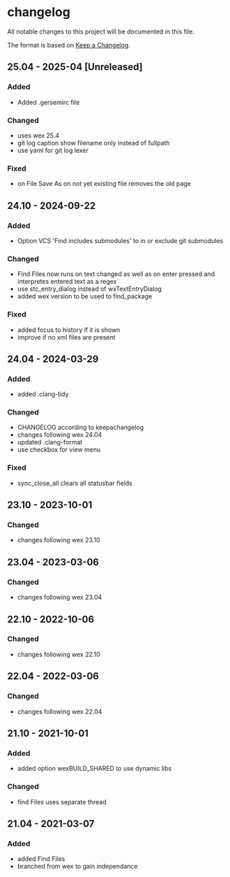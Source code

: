 # changelog

All notable changes to this project will be documented in this file.

The format is based on [Keep a Changelog](https://keepachangelog.com/en/1.1.0/).

## 25.04 - 2025-04 [Unreleased]

### Added

- Added .gersemirc file

### Changed

- uses wex 25.4
- git log caption show filename only instead of fullpath
- use yaml for git log lexer

### Fixed

- on File Save As on not yet existing file removes the old page

## 24.10 - 2024-09-22

### Added

- Option VCS 'Find includes submodules' to in or exclude git submodules

### Changed

- Find Files now runs on text changed as well as on enter pressed
  and interpretes entered text as a regex
- use stc_entry_dialog instead of wxTextEntryDialog
- added wex version to be used to find_package

### Fixed

- added focus to history if it is shown
- improve if no xml files are present

## 24.04 - 2024-03-29

### Added

- added .clang-tidy

### Changed

- CHANGELOG according to keepachangelog
- changes following wex 24.04
- updated .clang-format
- use checkbox for view menu

### Fixed

- sync_close_all clears all statusbar fields

## 23.10 - 2023-10-01

### Changed

- changes following wex 23.10

## 23.04 - 2023-03-06

### Changed

- changes following wex 23.04


## 22.10 - 2022-10-06

### Changed

- changes following wex 22.10

## 22.04 - 2022-03-06

### Changed

- changes following wex 22.04

## 21.10 - 2021-10-01

### Added

- added option wexBUILD_SHARED to use dynamic libs

### Changed

- find Files uses separate thread

## 21.04 - 2021-03-07

### Added

- added Find Files
- branched from wex to gain independance
